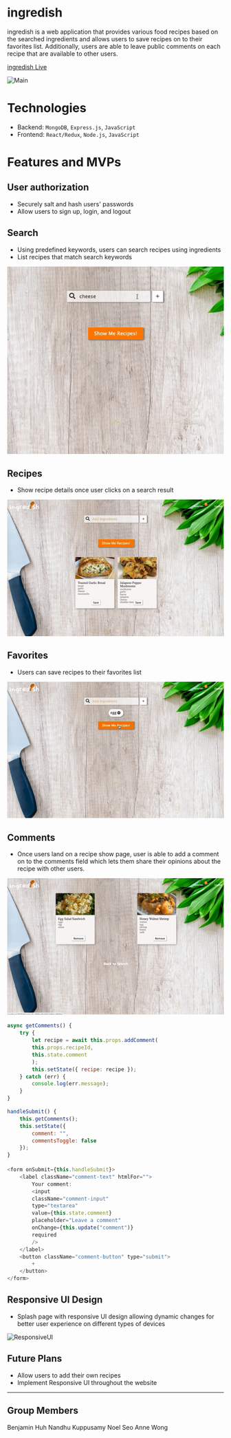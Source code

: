 # ingredish

ingredish is a web application that provides various food recipes based on the searched ingredients and allows users to save recipes on to their favorites list. Additionally, users are able to leave public comments on each recipe that are available to other users.

[ingredish Live](https://ingredish.herokuapp.com/)

![Main](./readme/ingredishMain.gif)

# Technologies
* Backend: `MongoDB`, `Express.js`, `JavaScript`
* Frontend: `React/Redux`, `Node.js`, `JavaScript`

# Features and MVPs
## User authorization
* Securely salt and hash users' passwords
* Allow users to sign up, login, and logout

## Search
* Using predefined keywords, users can search recipes using ingredients
* List recipes that match search keywords

![Search](./readme/ingredishSearch.gif)

## Recipes
* Show recipe details once user clicks on a search result

![Detail](./readme/ingredishDetail.gif)

## Favorites
* Users can save recipes to their favorites list

![Favorites](./readme/ingredishFavorites.gif)

## Comments
* Once users land on a recipe show page, user is able to add a comment on to the comments field which lets them share their opinions about the recipe with other users.

![Comments](./readme/ingredishComments.gif)

```javascript
async getComments() {
    try {
        let recipe = await this.props.addComment(
        this.props.recipeId,
        this.state.comment
        );
        this.setState({ recipe: recipe });
    } catch (err) {
        console.log(err.message);
    }
}
```

```javascript
handleSubmit() {
    this.getComments();
    this.setState({
        comment: "",
        commentsToggle: false
    });
}

<form onSubmit={this.handleSubmit}>
    <label className="comment-text" htmlFor="">
        Your comment:
        <input
        className="comment-input"
        type="textarea"
        value={this.state.comment}
        placeholder="Leave a comment"
        onChange={this.update("comment")}
        required
        />
    </label>
    <button className="comment-button" type="submit">
        +
    </button>
</form>
```

## Responsive UI Design
* Splash page with responsive UI design allowing dynamic changes for better user experience on different types of devices

![ResponsiveUI](./readme/ingredishResponsive.gif)

## Future Plans
* Allow users to add their own recipes
* Implement Responsive UI throughout the website


---
## Group Members
Benjamin Huh 
Nandhu Kuppusamy 
Noel Seo
Anne Wong